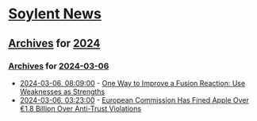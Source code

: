 # [Soylent News](../../../README.md)

## [Archives](../../index.md) for [2024](../index.md)

### [Archives](../../index.md) for [2024-03-06](index.md)

* [2024-03-06, 08:09:00](https://soylentnews.org/article.pl?sid=24/03/05/1921240&from=rss) - [One Way to Improve a Fusion Reaction: Use Weaknesses as Strengths](https://soylentnews.org/article.pl?sid=24/03/05/1921240&from=rss)
* [2024-03-06, 03:23:00](https://soylentnews.org/article.pl?sid=24/03/05/1917209&from=rss) - [European Commission Has Fined Apple Over €1.8 Billion Over Anti-Trust Violations](https://soylentnews.org/article.pl?sid=24/03/05/1917209&from=rss)
